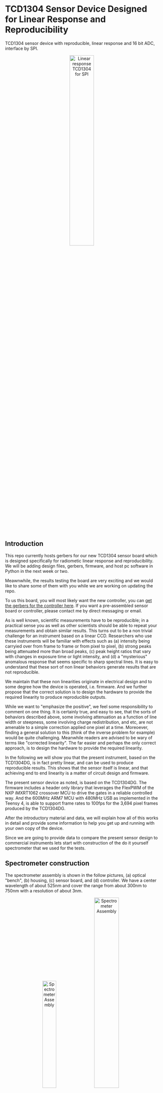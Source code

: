 # TCD1304 Sensor Device Designed for Linear Response and Reproducibility
TCD1304 sensor device with reproducible, linear response and 16 bit ADC, interface by SPI.

<p align="center">
<img src="Images/TCD1304_SPI_3Dtop_cropped.jpg" alt="Linear response TCD1304 for SPI" width="40%" height="auto">  
</p>

## Introduction
This repo currently hosts gerbers for our new TCD1304 sensor board which is designed specifically for radiometic linear response and reproducibility.   We will be adding design files, gerbers, firmware, and host pc software in Python in the next week or two.

Meawnwhile, the results testing the board are very exciting and we would like to share some of them with you while we are working on updating the repo.

To us this board, you will most likely want the new controller, you can [get the gerbers for the controller here](https://github.com/drmcnelson/Instrumentation-Controller-T4.0-Rev3).  If you want a pre-assembled sensor board or controller, please contact me by direct messaging or email.

As is well known, scientific measurements have to be reproducible; in a practical sense you as well as other scientists should be able to repeat your measurements and obtain similar results.
This turns out to be a non trivial challenge for an instrument based on a linear CCD.
Researchers who use these instruments will be familiar with effects such as (a) intensity being carryied over from frame to frame or from pixel to pixel, (b) strong peaks being attenuated more than broad peaks, (c) peak height ratios that vary with changes in exposure time or light intensity, and (d) a "mysterious" anomalous response that seems specific to sharp spectral lines.
It is easy to understand that these sort of non linear behaviors generate results that are not reproducible.

We maintain that these non linearities originate in electrical design and to some degree how the device is operated, i.e. firmware.
And we further propose that the correct solution is to design the hardware to provide the required linearity to produce reproducible outputs.

While we want to "emphasize the positive", we feel some responsibility to comment on one thing.
It is certainly true, and easy to see, that the sorts of behaviors described above, some involving attenuation as a function of line width or steepness, some involving charge redistribution, and etc, are not amenable to a simple correction applied one pixel at a time.
Moreoever, finding a general solution to this (think of the inverse problem for example) would be quite challenging.
Meanwhile readers are advised to be wary of terms like "corrected linearity".
The far easier and perhaps the only correct approach, is to design the hardware to provide the required linearity.

In the following we will show you that the present instrument, based on the TCD1304DG, is in fact pretty linear, and can be used to produce reproducible results. 
This shows that the sensor itself is linear, and that achieving end to end linearity is a matter of circuit design and firmware.

The present sensor device as noted, is based on the TCD1304DG. The firmware includes a header only library that leverages the FlexPWM of the NXP iMXRT1062 crossover MCU to drive the gates in a reliable controlled way. And the 600MHz ARM7 MCU with 480MHz USB as implemented in the Teensy 4, is able to support frame rates to 100fps for the 3,694 pixel frames produced by the TCD1304DG.

After the introductory material and data, we will explain how all of this works in detail and provide some information to help you get up and running with your own copy of the device.

Since we are going to provide data to compare the present sensor design to commercial instruments lets start with construction of the do it yourself spectrometer that we used for the tests.

## Spectrometer construction
The spectrometer assembly is shown in the follow pictures, (a) optical "bench", (b) housing, (c) sensor board, and (d) controller.  We have a center wavelength of about 525nm and cover the range from about 300nm to 750nm with a resolution of about 3nm.

<p align="center">
<img src="Images/SpectrometerAssembly_cropped.jpg" alt="Spectrometer Assembly" width="30%" height="auto">  
&nbsp;
<img src="Images/SpectrometerHousing_cropped.jpg" alt="Spectrometer Assembly" width="40%" height="auto">  
</p>

<p align="center">
<img src="Images/SensorBoardPicture.jpg" alt="Sensor Board" width="35%" height="auto">  
&nbsp;
<img src="Images/ControllerBoardPicture.jpg" alt="Controller Board" width="30%" height="auto">  
</p>

The parts list for the above is:

<ol>
<li>Grating, 1200 grooves/mm, Thorlabs GT50-12, $250</li>
<li>200μm entrance slit, 1 of a set of 6, ebay, ~$40</li>
<li>Plano Convex lenses (50 to 60mm fl), ebay, ~$20</li>
<li>SMA905 fitting, Amazon, Digikey, Mouser, Ebay ~$15</li>
<li>Aluminum plate, Online Metals or Amazon</li>
<li>Mounts produced with a 3-d printer</li>
<li>TCD1304 sensor board and controller from this repo, with cables</li>
</ol>

Detailed discussions on designing a spectrometer are easily found by web search. We will mention a few important highlights.

First, let's choose a center wavelength.  For a grating with line density G, the 1st order diffracted wavelength as a function of angle is given by
<p align="center">
λ<sub>0</sub> G = sin θ<sub>in</sub> + sin θ<sub>out</sub>. 
</p>

Setting the exit angle to zero (0), our 1200l/mm grating with a  center wavelength at 500 nm, gives us an incident angle of about 37 degrees. That happens to be the blaze angle for our grating, So, that works out very well.

The instrument when well aligned should image the slit onto the sensor, when the input is a narrow spectral line.  You can use a flashlight as input to align the device. It should look like a well focused rainbow dispersed across the face of the sensor.

The optics have a magnification factor equal to the ratio of the focal lengths of the lenses.  Our pixel size is 8μmx200μm, so at 1:1 a 200μm slit makes good use of the pixel height but we give up some resolution. Our resolution limited line width works out to be about 3nm.

The following shows the spectra produced with our spectrometer comapre to that produced by a popular commercial instrument, reportedly an Ocean Optics HR2000 (list price approximately $4,000 to $6,000). The [commercial produced spectrum is found here](https://commons.wikimedia.org/wiki/File:Fluorescent_lighting_spectrum_peaks_labelled.jpg).

Notice that we have slightly better resolution and there are some differences in peak heights.  Our grating has better efficiency in the blue, but notice that the Ocean Optics instrument is attenuating strong narrow lines (see the relative height of peak 12 and peaks 6-11, peaks 4 and 5, and again all of these to peak 3).  This seems consistent with our description of dV/dt effects that need to be avoided in the signal acquisition circuitry.
Of course another important difference in the two spectrometers is that our cost is under $400, i.e., 1/10 of the cost of the commercial instrument.

<p align="center">
<img src="Images/Fl_0.02s_frameset64.20250710.101229.398269.lccd.jpg" alt="Fluorescent lamp spectrum" width="40%">
&nbsp;
<img src="Images/Fluorescent_lighting_spectrum_peaks_labelled.jpg" alt="Fluorescent lamp spectrum" width="40%">
</p>



## Linearity studies with the new sensor design.

The equipment list for our linearity study is as follows.  Construction of the spectrometer is described [here](#spectrometer-construction)

<ol>
<li> Spectrometer built with our new sensor </li>
<li> Fluorescent lamp to serve as light source </li> 
<li> Neutral density wheel filter for attentuation (individual filters can be used instead)
<li> 200μm optical fiber
<li> Miscellaneous mechanicals to hold the lamp, ND filter and fiber in a fixed positions.
</ol>

Once set up and aligned, the mechanical configuration remains fixed through the duration of the measurements.  The ND filter wheel is adjusted and left in a fixed settting throughout a set of exposure setttings.  The instrument has two timing modes. For short exposures, the gates and readouts are all operated by a FlexPWM module of the Teensy 4 microcontroller.  The FlexPWM can support frame intervals to 50msec, for longer frame times or exposures, timing has to be supplied by a system level timer or a roll-your-own timer based on a spare timer module in the MCU.

### Results for the instrument based on the new TCDS1304DG sensor.

Lets start with the response of our instrument at three peaks, the smaller broader peak at 487nm, and the pair of strong peaks at 542nm and 546nm.   In the following note that the y axis is intensity divided by exposure time.  We expect that to be constant.

In this first figure we have a lot of attenuation to be able to span a wide range of exposure settings.
At the short exposure settings there may be some aberration from noise.  Otherwise we see that the data is monotonic and even without carefully treating the noise it seems pretty close to  linear over alomost all of the range.

<p align="center">
<img src="Images/NDFilter_12oclock_all.responses.jpg" alt="Linearity over wide range in exposure" width="40%" height="auto">
</p>


Now lets look more closely at how the devices preserves the appearance of spectra and relative peak heights.  Here we use less attenuation to get above noise.  Notice that some of the peaks are clipped at longer exposure.  Nonetheless, the result is very reproducible, spectra overlay each other to well within noise, and peak height ratios are very flat except where one peak reaches saturation.

<p align="center">
<img src="Images/TCD1304_nd9_linearity.jpg" alt="Commercial Spectrometer" width="40%" height="auto">
<img src="Images/TCD1304_nd9_linearity550nm.jpg" alt="Commercial Spectrometer, 550nm" width="40%" height="auto">
</p>
<p align="center">
<img src="Images/NDFilter_9oclock_all.ratios.jpg" alt="Commercial Spectrometer, ratios" width="45%" height="auto">
</p>


### Results for a widely used commercial instrument.
The following are fluorescent lamp spectra collected with a popular commercial CCD spectrometer. While this is not  a model that is currently offered by the manufacturer, it is widely availabe on ebay and it is still cited in in reports involving quantitative results. One recent example compares the effectiveness of sun screens.

The manufacturer of this instrument claims a "corrected linearity" of better than 99.8%.  The correction is a simple  polynomial in intensity with user specified order and coefficients, i.e. the correct intensity at pixel "*p*" is I<sub>p</sub>' = a<sub>0</sub> + a<sub>1</sub>I<sub>p</sub> + a<sub>2</sub>I<sub>p</sub><sup>2</sup> +  ...  
We might note also that the correction requires that the signal at each pixel is independent of other pixels and monotonically increasing with increasing light intensity.  Therefore, it remains to be determined whether the correction is valid and accordingly we do not apply the correction in this study.

In the folling it is easy to see that (a) the peak heights are not proportional to exposure time, and (b) relative peak hights vary with exposure time.  Looking at the data closely we also see that the response is not monotonic. 

<p align="center">
<img src="Images/Seabreeze_linearity.jpg" alt="Commercial Spectrometer" width="40%" height="auto">
<img src="Images/Seabreeze_linearity_zoom550nm.jpg" alt="Commercial Spectrometer, 550nm" width="40%" height="auto">
</p>
<p align="center">
<img src="Images/Seaeabreeze_ratios.jpg" alt="Commercial Spectrometer, ratios" width="45%" height="auto">
</p>

### Contents of this repo
This repository at present contains the preliminary gerbers, schematic and BOM.  We will be adding updated design files, firmware, python code and a detailed explanation of how this works and in particular some insights about the novel issues in achieving linearity for a CCD device used in spectroscopy and scientific imaging.

If you have questions in the meantime, please feel free to contact me.

